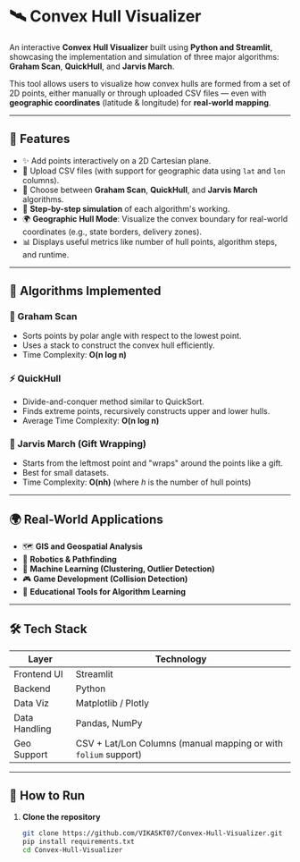 # 🛰️ Convex Hull Visualizer

An interactive **Convex Hull Visualizer** built using **Python and Streamlit**, showcasing the implementation and simulation of three major algorithms: **Graham Scan**, **QuickHull**, and **Jarvis March**.

This tool allows users to visualize how convex hulls are formed from a set of 2D points, either manually or through uploaded CSV files — even with **geographic coordinates** (latitude & longitude) for **real-world mapping**.

---

## 🚀 Features

- ✨ Add points interactively on a 2D Cartesian plane.
- 📁 Upload CSV files (with support for geographic data using `lat` and `lon` columns).
- 🔄 Choose between **Graham Scan**, **QuickHull**, and **Jarvis March** algorithms.
- 🔬 **Step-by-step simulation** of each algorithm's working.
- 🌍 **Geographic Hull Mode**: Visualize the convex boundary for real-world coordinates (e.g., state borders, delivery zones).
- 📊 Displays useful metrics like number of hull points, algorithm steps, and runtime.

---

## 🧠 Algorithms Implemented

### 📐 Graham Scan
- Sorts points by polar angle with respect to the lowest point.
- Uses a stack to construct the convex hull efficiently.
- Time Complexity: **O(n log n)**

### ⚡ QuickHull
- Divide-and-conquer method similar to QuickSort.
- Finds extreme points, recursively constructs upper and lower hulls.
- Average Time Complexity: **O(n log n)**

### 🧭 Jarvis March (Gift Wrapping)
- Starts from the leftmost point and "wraps" around the points like a gift.
- Best for small datasets.
- Time Complexity: **O(nh)** (where *h* is the number of hull points)

---

## 🌍 Real-World Applications

- 🗺️ **GIS and Geospatial Analysis**  
- 🤖 **Robotics & Pathfinding**
- 🧬 **Machine Learning (Clustering, Outlier Detection)**
- 🎮 **Game Development (Collision Detection)**
- 🧠 **Educational Tools for Algorithm Learning**

---

## 🛠️ Tech Stack

| Layer       | Technology        |
|-------------|-------------------|
| Frontend UI | Streamlit         |
| Backend     | Python            |
| Data Viz    | Matplotlib / Plotly |
| Data Handling | Pandas, NumPy     |
| Geo Support | CSV + Lat/Lon Columns (manual mapping or with `folium` support) |

---

## 📁 How to Run

1. **Clone the repository**
   ```bash
   git clone https://github.com/VIKASKT07/Convex-Hull-Visualizer.git
   pip install requirements.txt
   cd Convex-Hull-Visualizer

